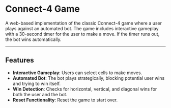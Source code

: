 # **Connect-4 Game**

A web-based implementation of the classic Connect-4 game where a user plays against an automated bot. The game includes interactive gameplay with a 30-second timer for the user to make a move. If the timer runs out, the bot wins automatically.

---

## **Features**
- **Interactive Gameplay**: Users can select cells to make moves.
- **Automated Bot**: The bot plays strategically, blocking potential user wins and trying to win itself.
- **Win Detection**: Checks for horizontal, vertical, and diagonal wins for both the user and the bot.
- **Reset Functionality**: Reset the game to start over.
